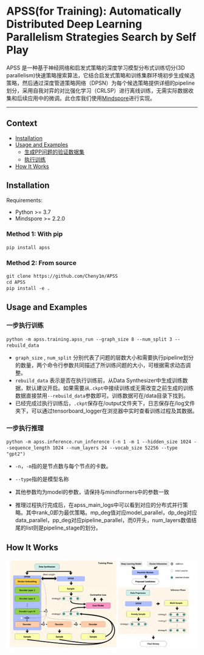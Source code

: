 # APSS(for Training): Automatically Distributed Deep Learning Parallelism Strategies Search by Self Play

APSS 是一种基于神经网络和启发式策略的深度学习模型分布式训练切分(3D parallelism)快速策略搜索算法，它结合启发式策略和训练集群环境初步生成候选策略，然后通过深度管道策略网络（DPSN）为每个候选策略提供详细的pipeline划分，采用自我对弈的对比强化学习（CRLSP）进行离线训练，无需实际数据收集和后续应用中的微调。此仓库我们使用[Mindspore](https://www.mindspore.cn/)进行实现。

----------

## Context
- [Installation](#installation)
- [Usage and Examples](#usage-and-examples)
  - [生成PP问题的验证数据集](#生成PP问题的验证数据集)
  - [执行训练](#执行训练)
- [How It Works](#how-it-works)


## Installation
Requirements:  
 - Python >= 3.7
 - Mindspore >= 2.2.0

### Method 1: With pip
```
pip install apss
```

### Method 2: From source
```
git clone https://github.com/Cheny1m/APSS
cd APSS
pip install -e .
```

## Usage and Examples

### 一步执行训练

```
python -m apss.training.apss_run --graph_size 8 --num_split 3 --rebuild_data
```
* `graph_size` , `num_split` 分别代表了问题的层数大小和需要执行pipeline划分的数量，两个命令行参数共同描述了所训练问题的大小，可根据需求动态调整。
* `rebuild_data` 表示是否在执行训练前，从Data Synthesizer中生成训练数据，默认建议开启。如果需要从`.ckpt`中接续训练或无需改变之前生成的训练数据直接禁用`--rebuild_data`参数即可。训练数据可在/data目录下找到。
* 已经完成过执行训练后，`.ckpt`保存在/output文件夹下，日志保存在/log文件夹下，可以通过tensorboard_logger在浏览器中实时查看训练过程及其数据。

### 一步执行推理
```
python -m apss.inference.run_inference (-n 1 -m 1 --hidden_size 1024 --sequence_length 1024 --num_layers 24 --vocab_size 52256 --type "gpt2")
```
* `-n`，`-m`指的是节点数与每个节点的卡数。
* `--type`指的是模型名称
* 其他参数均为model的参数，请保持与mindformers中的参数一致

* 推理过程执行完成后，在apss_main_logs中可以看到对应的分布式并行策略。其中rank_0即为最优策略。mp_deg值对应model_parallel，dp_deg对应data_parallel，pp_deg对应pipeline_parallel，而0开头，num_layers数值结尾的list则是pipeline_stage的划分。


## How It Works
![The pipeline of APSS.](docs/apss_pipeline.png)